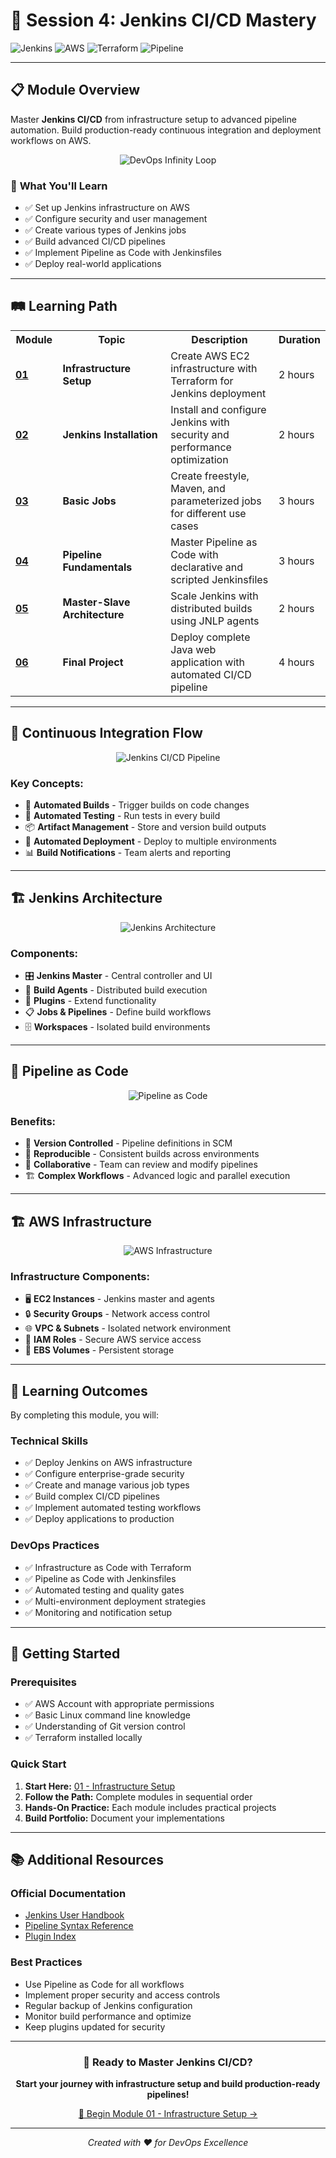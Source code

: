 # 🚀 Session 4: Jenkins CI/CD Mastery

![Jenkins](https://img.shields.io/badge/Jenkins-CI%2FCD-blue?style=for-the-badge&logo=jenkins&logoColor=white)
![AWS](https://img.shields.io/badge/AWS-Cloud-orange?style=for-the-badge&logo=amazon-aws&logoColor=white)
![Terraform](https://img.shields.io/badge/Terraform-IaC-purple?style=for-the-badge&logo=terraform&logoColor=white)
![Pipeline](https://img.shields.io/badge/Pipeline-as%20Code-green?style=for-the-badge&logo=git&logoColor=white)

---

## 📋 Module Overview

Master **Jenkins CI/CD** from infrastructure setup to advanced pipeline automation. Build production-ready continuous integration and deployment workflows on AWS.

<div align="center">

![DevOps Infinity Loop](./images/devops-infinity-loop.svg)

</div>

### 🎯 **What You'll Learn**
- ✅ Set up Jenkins infrastructure on AWS
- ✅ Configure security and user management
- ✅ Create various types of Jenkins jobs
- ✅ Build advanced CI/CD pipelines
- ✅ Implement Pipeline as Code with Jenkinsfiles
- ✅ Deploy real-world applications

---

## 🛤️ Learning Path

<table>
<tr>
<th width="15%">Module</th>
<th width="35%">Topic</th>
<th width="35%">Description</th>
<th width="15%">Duration</th>
</tr>

<tr>
<td><strong><a href="./01_infrastructure_setup/">01</a></strong></td>
<td><strong>Infrastructure Setup</strong></td>
<td>Create AWS EC2 infrastructure with Terraform for Jenkins deployment</td>
<td>2 hours</td>
</tr>

<tr>
<td><strong><a href="./02_jenkins_installation/">02</a></strong></td>
<td><strong>Jenkins Installation</strong></td>
<td>Install and configure Jenkins with security and performance optimization</td>
<td>2 hours</td>
</tr>

<tr>
<td><strong><a href="./03_basic_jobs/">03</a></strong></td>
<td><strong>Basic Jobs</strong></td>
<td>Create freestyle, Maven, and parameterized jobs for different use cases</td>
<td>3 hours</td>
</tr>

<tr>
<td><strong><a href="./04_pipeline_fundamentals/">04</a></strong></td>
<td><strong>Pipeline Fundamentals</strong></td>
<td>Master Pipeline as Code with declarative and scripted Jenkinsfiles</td>
<td>3 hours</td>
</tr>

<tr>
<td><strong><a href="./05_master_slave_architecture/">05</a></strong></td>
<td><strong>Master-Slave Architecture</strong></td>
<td>Scale Jenkins with distributed builds using JNLP agents</td>
<td>2 hours</td>
</tr>

<tr>
<td><strong><a href="./06_final_project/">06</a></strong></td>
<td><strong>Final Project</strong></td>
<td>Deploy complete Java web application with automated CI/CD pipeline</td>
<td>4 hours</td>
</tr>

</table>

---

## 🔄 **Continuous Integration Flow**

<div align="center">

![Jenkins CI/CD Pipeline](./images/jenkins-cicd-pipeline.svg)

</div>

### **Key Concepts:**
- 🔄 **Automated Builds** - Trigger builds on code changes
- 🧪 **Automated Testing** - Run tests in every build
- 📦 **Artifact Management** - Store and version build outputs
- 🚀 **Automated Deployment** - Deploy to multiple environments
- 📊 **Build Notifications** - Team alerts and reporting

---

## 🏗️ **Jenkins Architecture**

<div align="center">

![Jenkins Architecture](./images/jenkins-architecture.svg)

</div>

### **Components:**
- 🎛️ **Jenkins Master** - Central controller and UI
- 🔨 **Build Agents** - Distributed build execution
- 🔌 **Plugins** - Extend functionality
- 📋 **Jobs & Pipelines** - Define build workflows
- 🗄️ **Workspaces** - Isolated build environments

---

## 🚀 **Pipeline as Code**

<div align="center">

![Pipeline as Code](./images/pipeline-as-code.svg)

</div>

### **Benefits:**
- 📝 **Version Controlled** - Pipeline definitions in SCM
- 🔄 **Reproducible** - Consistent builds across environments
- 👥 **Collaborative** - Team can review and modify pipelines
- 🏗️ **Complex Workflows** - Advanced logic and parallel execution

---

## 🏗️ **AWS Infrastructure**

<div align="center">

![AWS Infrastructure](./images/aws-infrastructure.svg)

</div>

### **Infrastructure Components:**
- 🖥️ **EC2 Instances** - Jenkins master and agents
- 🔒 **Security Groups** - Network access control
- 🌐 **VPC & Subnets** - Isolated network environment
- 🔑 **IAM Roles** - Secure AWS service access
- 💾 **EBS Volumes** - Persistent storage

---

## 🎯 **Learning Outcomes**

By completing this module, you will:

### **Technical Skills**
- ✅ Deploy Jenkins on AWS infrastructure
- ✅ Configure enterprise-grade security
- ✅ Create and manage various job types
- ✅ Build complex CI/CD pipelines
- ✅ Implement automated testing workflows
- ✅ Deploy applications to production

### **DevOps Practices**
- ✅ Infrastructure as Code with Terraform
- ✅ Pipeline as Code with Jenkinsfiles
- ✅ Automated testing and quality gates
- ✅ Multi-environment deployment strategies
- ✅ Monitoring and notification setup

---

## 🚀 **Getting Started**

### **Prerequisites**
- ✅ AWS Account with appropriate permissions
- ✅ Basic Linux command line knowledge
- ✅ Understanding of Git version control
- ✅ Terraform installed locally

### **Quick Start**
1. **Start Here:** [01 - Infrastructure Setup](./01_infrastructure_setup/)
2. **Follow the Path:** Complete modules in sequential order
3. **Hands-On Practice:** Each module includes practical projects
4. **Build Portfolio:** Document your implementations

---

## 📚 **Additional Resources**

### **Official Documentation**
- [Jenkins User Handbook](https://www.jenkins.io/doc/book/)
- [Pipeline Syntax Reference](https://www.jenkins.io/doc/book/pipeline/syntax/)
- [Plugin Index](https://plugins.jenkins.io/)

### **Best Practices**
- Use Pipeline as Code for all workflows
- Implement proper security and access controls
- Regular backup of Jenkins configuration
- Monitor build performance and optimize
- Keep plugins updated for security

---

<div align="center">

### 🎯 **Ready to Master Jenkins CI/CD?**

**Start your journey with infrastructure setup and build production-ready pipelines!**

[🚀 Begin Module 01 - Infrastructure Setup →](./01_infrastructure_setup/)

---

*Created with ❤️ for DevOps Excellence*

</div>
